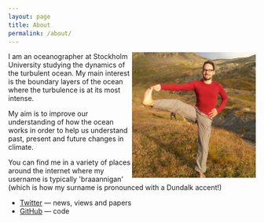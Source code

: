 ```yaml
---
layout: page
title: About
permalink: /about/
---
```


<img src="/img/mountain_yoga.jpg" width="50%" align="right">
I am an oceanographer at Stockholm University studying the dynamics of the turbulent ocean. My main interest is the boundary layers of the ocean where the turbulence is at its most intense.  

My aim is to improve our understanding of how the ocean works in order to help us understand past, present and future changes in climate.

You can find me in a variety of places around the internet where my username is typically 'braaannigan' (which is how my surname is pronounced with a Dundalk accent!)


- [Twitter](http://twitter.com/braaannigan) — news, views and papers
- [GitHub](https://github.com/braaannigan) — code
